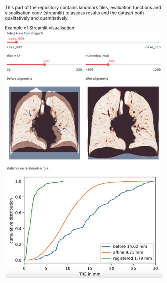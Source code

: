 This part of the repository contains landmark files, evaluation functions and visualisation code (streamlit) to assess results and the dataset both qualitatively and quantitatively.

Example of Streamlit visualisation 
![visual](../figures_pdf/visualise_streamlit.png?raw=true "Streamlit visualisation")

